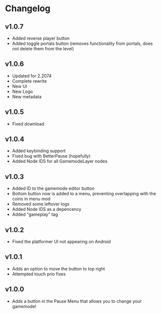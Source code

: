 # Changelog
## v1.0.7
- Added reverse player button
- Added toggle portals button (removes functionality from portals, does not delete them from the level)
## v1.0.6
- Updated for 2.2074
- Complete rewrite
- New UI
- New Logo
- New metadata
## v1.0.5
- Fixed download
## v1.0.4
- Added keybinding support
- Fixed bug with BetterPause (hopefully)
- Added Node IDS for all GamemodeLayer nodes
## v1.0.3
- Added ID to the gamemode editor button
- Bottom button now is added to a menu, preventing overlapping with the coins in menu mod
- Removed some leftover logs
- Added Node IDS as a depencency
- Added "gameplay" tag
## v1.0.2
- Fixed the platformer UI not appearing on Android
## v1.0.1
- Adds an option to move the button to top right
- Attempted touch prio fixes
## v1.0.0
- Adds a button in the Pause Menu that allows you to change your gamemode!
